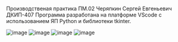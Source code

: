 Производственая практика ПМ.02 Черяпкин Сергей Евгеньевич ДКИП-407
Программа разработана на платформе VScode с использованием ЯП Python и библиотеки tkinter.


![image](https://github.com/CheryapkinSE/PM02_Python/assets/153963700/9fcfab60-8ce4-4044-8018-fe6bb71ccbe0)
![image](https://github.com/CheryapkinSE/PM02_Python/assets/153963700/953372a5-3bf2-41b0-9daf-d38d78fa7eec)
![image](https://github.com/CheryapkinSE/PM02_Python/assets/153963700/9c761ce8-56c5-4400-a94b-c6bf72d13aeb)
![image](https://github.com/CheryapkinSE/PM02_Python/assets/153963700/a09a2c09-bc60-4b53-a030-6c3af4382e59)
